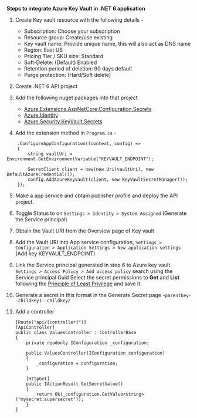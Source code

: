 **Steps to integrate Azure Key Vault in .NET 6 application**

1. Create Key vault resource with the following details -
	- Subscription: Choose your subscription
	- Resource group: Create/use existing
	- Key vault name: Provide unique name, this will also act as DNS name
	- Region: East US
	- Pricing Tier / SKU size: Standard
	- Soft-Delete: (Default) Enabled
	- Retention period of deletion: 90 days default
	- Purge protection: (Hard/Soft delete)
	
2. Create .NET 6 API project

3. Add the following nuget packages into that project
	- [Azure.Extensions.AspNetCore.Configuration.Secrets](https://www.nuget.org/packages/Azure.Extensions.AspNetCore.Configuration.Secrets)
	- [Azure.Identity](https://www.nuget.org/packages/Azure.Identity/)
	- [Azure.Security.KeyVault.Secrets](https://www.nuget.org/packages/Azure.Security.KeyVault.Secrets/)

4. Add the extension method in `Program.cs` -
```
    .ConfigureAppConfiguration((context, config) =>
    {
        string vaultUri = Environment.GetEnvironmentVariable("KEYVAULT_ENDPOINT");

        SecretClient client = new(new Uri(vaultUri), new DefaultAzureCredential());
        config.AddAzureKeyVault(client, new KeyVaultSecretManager());
    });
```
				
5. Make a app service and obtain publisher profile and deploy the API project.

6. Toggle Status to on `Settings > Identity > System Assigned` (Generate the Service principal)

7. Obtain the Vault URI from the Overview page of Key vault

8. Add the Vault URI into App service configuration, `Settings > Configuration > Application Settings > New application settings` (Add key KEYVAULT_ENDPOINT)

9. Link the Service principal generated in step 6 to Azure key vault 
`Settings > Access Policy > Add access policy`
search using the Service principal Guid
Select the secret permissions to **Get** and **List** following the [Principle of Least Privilege](https://en.wikipedia.org/wiki/Principle_of_least_privilege) and save it.

10. Generate a secret in this format in the Generate Secret page -`parentkey--childkey1--childkey2`

11. Add a controller

    ```
    [Route("api/[controller]")]
    [ApiController]
    public class ValuesController : ControllerBase
    {
        private readonly IConfiguration _configuration;

        public ValuesController(IConfiguration configuration)
        {
            _configuration = configuration;
        }

        [HttpGet]
        public IActionResult GetSecretValue()
        {
            return Ok(_configuration.GetValue<string>("mysecret:supersecret"));
        }
    }
    ```